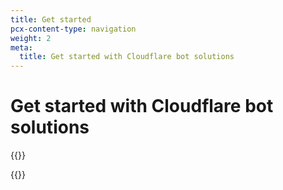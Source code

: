```yaml
---
title: Get started
pcx-content-type: navigation
weight: 2
meta:
  title: Get started with Cloudflare bot solutions
---
```


# Get started with Cloudflare bot solutions

{{<directory-listing>}}


{{<product-icon product="bots">}}